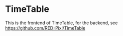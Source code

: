 # TimeTable

This is the frontend of TimeTable, for the backend, see https://github.com/RED-Pixl/TimeTable

